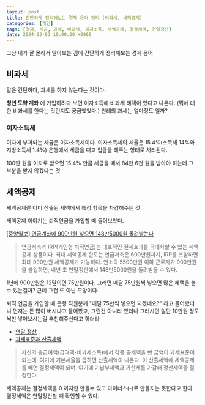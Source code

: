 ```yaml
---
layout: post
title: 간단하게 정리해보는 경제 용어 정리 (비과세, 세액공제)
categories: [개인]
tags: [경제, 세금, 과세, 비과세, 이자소득, 세액공제, 결정세액, 연말정산]
date: 2024-03-03 19:00:00 +0900
---
```


그냥 내가 잘 몰라서 알아보는 김에 간단하게 정리해보는 경제 용어

## 비과세

말은 간단하다, 과세를 하지 않는다는 것이다.

**청년 도약 계좌** 에 가입하려다 보면 이자소득에 비과세 혜택이 있다고 나온다.
(뭐에 대한 비과세를 한다는 것인지도 궁금했었다.)
원래의 과세는 얼마정도 일까?

### 이자소득세

이자에 부과되는 세금은 이자소득세이다.
이자소득세의 세율은 15.4%(소득세 14%와 지방소득세 1.4%)
은행에서 세금을 때고 입금을 해주는 형태로 처리된다.

100만 원을 이자로 받으면 15.4% 만큼 세금을 떼서 84만 6천 원을 받아야 하는데 그 부분을 받지 않겠다는 것

## 세액공제

세액공제란 이미 산출된 세액에서 특정 항목을 차감해주는 것

세액공제 이야기는 퇴직연금을 가입할 때 들어보았다.

[[중앙일보] 연금계좌에 900만원 넣으면 148만5000원 돌려받는다](https://www.joongang.co.kr/article/25217042#home)

> 연금저축과 IRP(개인형 퇴직연금)는 대표적인 절세효과를 극대화할 수 있는 세액공제 상품이다. 최대 세액공제 한도는 연금저축은 600만원까지, IRP를 포함하면 최대 900만원 세액공제가 가능하다. 연소득 5500만원 이하 근로자가 900만원을 불입하면, 내년 초 연말정산에서 148만5000원을 돌려받을 수 있다.

1년에 900만원은 12달이면 75만원이다. 그러면 매달 75만원씩 넣으면 많은 혜택을 볼 수 있는걸까? 근데 그건 또 아닌 모양이다.

퇴직 연금을 가입할 때 은행 직원분께 "매달 75만씩 넣으면 되겠네요?" 라고 물어봤더니
먼저는 돈 많이 버시냐고 물어봤고, 그런건 아니라 했더니 그러시면 일단 10만원 정도씩만 넣어보시는걸 추천해주신다고 하더라

- [연말 정산](https://www.moef.go.kr/sisa/dictionary/detail?idx=1830)
- [과세표준과 산출세액](https://www.nts.go.kr/nts/cm/cntnts/cntntsView.do?mi=6594&cntntsId=7873)

> 자신의 총급여액(급여액-비과세소득)에서 각종 공제액을 뺀 금액이 과세표준이 되는데, 여기에 기본세율을 곱하면 산출세액이 나온다. 이 산출세액에 세액공제를 빼면 결정세액이 되며, 여기에 기납부세액과 가산세를 가감해 정산세액을 결정한다.

세액공제는 결정세액을 0 까지만 만들수 있고 마이너스(-)로 만들지는 못한다고 한다.
결정세액은 연말정산할 때 확인할 수 있다.

